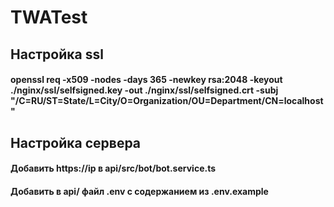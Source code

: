 # TWATest

## Настройка ssl
#### openssl req -x509 -nodes -days 365 -newkey rsa:2048 -keyout ./nginx/ssl/selfsigned.key -out ./nginx/ssl/selfsigned.crt -subj "/C=RU/ST=State/L=City/O=Organization/OU=Department/CN=localhost"

## Настройка сервера
#### Добавить https://ip в api/src/bot/bot.service.ts
#### Добавить в api/ файл .env с содержанием из .env.example
